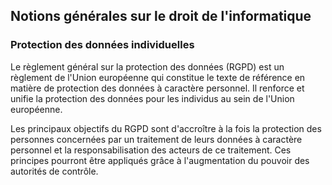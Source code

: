 ## Notions générales sur le droit de l'informatique

### Protection des données individuelles

Le règlement général sur la protection des données (RGPD) est un règlement de l'Union européenne qui
constitue le texte de référence en matière de protection des données à caractère personnel. Il
renforce et unifie la protection des données pour les individus au sein de l'Union européenne.

Les principaux objectifs du RGPD sont d'accroître à la fois la protection des personnes concernées
par un traitement de leurs données à caractère personnel et la responsabilisation des acteurs de ce
traitement. Ces principes pourront être appliqués grâce à l'augmentation du pouvoir des autorités de
contrôle.
